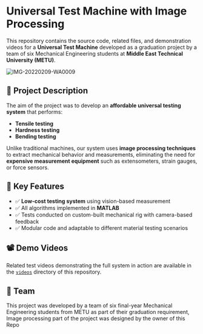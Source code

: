# Universal Test Machine with Image Processing

This repository contains the source code, related files, and demonstration videos for a **Universal Test Machine** developed as a graduation project by a team of six Mechanical Engineering students at **Middle East Technical University (METU)**.

![IMG-20220209-WA0009](https://github.com/user-attachments/assets/51649f42-bf4f-4025-bc44-2a65d54d231c)

## 📌 Project Description

The aim of the project was to develop an **affordable universal testing system** that performs:

- **Tensile testing**
- **Hardness testing**
- **Bending testing**

Unlike traditional machines, our system uses **image processing techniques** to extract mechanical behavior and measurements, eliminating the need for **expensive measurement equipment** such as extensometers, strain gauges, or force sensors.

## 🧠 Key Features

- ✅ **Low-cost testing system** using vision-based measurement
- ✅ All algorithms implemented in **MATLAB**
- ✅ Tests conducted on custom-built mechanical rig with camera-based feedback
- ✅ Modular code and adaptable to different material testing scenarios

## 📽️ Demo Videos

Related test videos demonstrating the full system in action are available in the [`videos`](./videos) directory of this repository.

## 👥 Team

This project was developed by a team of six final-year Mechanical Engineering students from METU as part of their graduation requirement, Image processing part of the project was designed by the owner of this Repo
